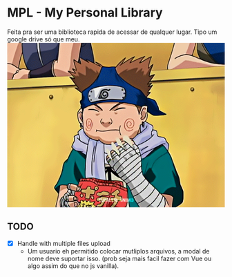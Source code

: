 # MPL - My Personal Library
Feita pra ser uma biblioteca rapida de acessar de qualquer lugar. Tipo um google drive só que meu.
![Choji](choji.gif)

## TODO
- [x] Handle with multiple files upload
    - Um usuario eh permitido colocar mutliplos arquivos, a modal de nome deve suportar isso. (prob seja mais facil fazer com Vue ou algo assim do que no js vanilla).
